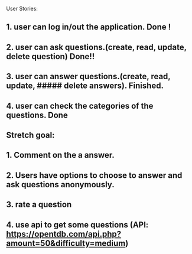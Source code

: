 User Stories:

## 1. user can log in/out the application. Done !

## 2. user can ask questions.(create, read, update, delete question) Done!!

## 3. user can answer questions.(create, read, update, ##### delete answers). Finished.

## 4. user can check the categories of the questions. Done

## Stretch goal:
## 1. Comment on the a answer.
## 2. Users have options to choose to answer and ask questions anonymously.
## 3. rate a question
## 4. use api to get some questions (API: https://opentdb.com/api.php?amount=50&difficulty=medium)



